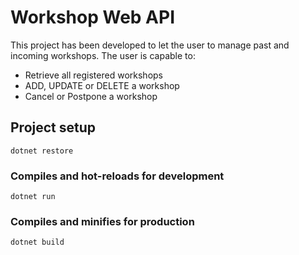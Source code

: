 # Workshop Web API
This project has been developed to let the user to manage past and incoming workshops. The user is capable to:
- Retrieve all registered workshops
- ADD, UPDATE or DELETE a workshop
- Cancel or Postpone a workshop

## Project setup
```
dotnet restore
```
### Compiles and hot-reloads for development
```
dotnet run
```
### Compiles and minifies for production
```
dotnet build
